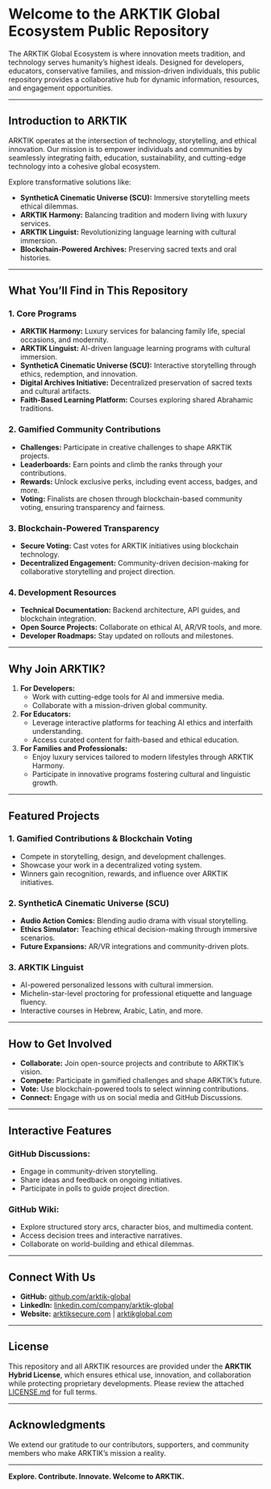 # **Welcome to the ARKTIK Global Ecosystem Public Repository**

The ARKTIK Global Ecosystem is where innovation meets tradition, and technology serves humanity’s highest ideals. Designed for developers, educators, conservative families, and mission-driven individuals, this public repository provides a collaborative hub for dynamic information, resources, and engagement opportunities.

---

## **Introduction to ARKTIK**

ARKTIK operates at the intersection of technology, storytelling, and ethical innovation. Our mission is to empower individuals and communities by seamlessly integrating faith, education, sustainability, and cutting-edge technology into a cohesive global ecosystem.

Explore transformative solutions like:
- **SyntheticA Cinematic Universe (SCU):** Immersive storytelling meets ethical dilemmas.
- **ARKTIK Harmony:** Balancing tradition and modern living with luxury services.
- **ARKTIK Linguist:** Revolutionizing language learning with cultural immersion.
- **Blockchain-Powered Archives:** Preserving sacred texts and oral histories.

---

## **What You’ll Find in This Repository**

### **1. Core Programs**
- **ARKTIK Harmony:** Luxury services for balancing family life, special occasions, and modernity.
- **ARKTIK Linguist:** AI-driven language learning programs with cultural immersion.
- **SyntheticA Cinematic Universe (SCU):** Interactive storytelling through ethics, redemption, and innovation.
- **Digital Archives Initiative:** Decentralized preservation of sacred texts and cultural artifacts.
- **Faith-Based Learning Platform:** Courses exploring shared Abrahamic traditions.

### **2. Gamified Community Contributions**
- **Challenges:** Participate in creative challenges to shape ARKTIK projects.
- **Leaderboards:** Earn points and climb the ranks through your contributions.
- **Rewards:** Unlock exclusive perks, including event access, badges, and more.
- **Voting:** Finalists are chosen through blockchain-based community voting, ensuring transparency and fairness.

### **3. Blockchain-Powered Transparency**
- **Secure Voting:** Cast votes for ARKTIK initiatives using blockchain technology.
- **Decentralized Engagement:** Community-driven decision-making for collaborative storytelling and project direction.

### **4. Development Resources**
- **Technical Documentation:** Backend architecture, API guides, and blockchain integration.
- **Open Source Projects:** Collaborate on ethical AI, AR/VR tools, and more.
- **Developer Roadmaps:** Stay updated on rollouts and milestones.

---

## **Why Join ARKTIK?**

1. **For Developers:**
   - Work with cutting-edge tools for AI and immersive media.
   - Collaborate with a mission-driven global community.
2. **For Educators:**
   - Leverage interactive platforms for teaching AI ethics and interfaith understanding.
   - Access curated content for faith-based and ethical education.
3. **For Families and Professionals:**
   - Enjoy luxury services tailored to modern lifestyles through ARKTIK Harmony.
   - Participate in innovative programs fostering cultural and linguistic growth.

---

## **Featured Projects**

### **1. Gamified Contributions & Blockchain Voting**
- Compete in storytelling, design, and development challenges.
- Showcase your work in a decentralized voting system.
- Winners gain recognition, rewards, and influence over ARKTIK initiatives.

### **2. SyntheticA Cinematic Universe (SCU)**
- **Audio Action Comics:** Blending audio drama with visual storytelling.
- **Ethics Simulator:** Teaching ethical decision-making through immersive scenarios.
- **Future Expansions:** AR/VR integrations and community-driven plots.

### **3. ARKTIK Linguist**
- AI-powered personalized lessons with cultural immersion.
- Michelin-star-level proctoring for professional etiquette and language fluency.
- Interactive courses in Hebrew, Arabic, Latin, and more.

---

## **How to Get Involved**

- **Collaborate:** Join open-source projects and contribute to ARKTIK’s vision.
- **Compete:** Participate in gamified challenges and shape ARKTIK’s future.
- **Vote:** Use blockchain-powered tools to select winning contributions.
- **Connect:** Engage with us on social media and GitHub Discussions.

---

## **Interactive Features**

### **GitHub Discussions:**
- Engage in community-driven storytelling.
- Share ideas and feedback on ongoing initiatives.
- Participate in polls to guide project direction.

### **GitHub Wiki:**
- Explore structured story arcs, character bios, and multimedia content.
- Access decision trees and interactive narratives.
- Collaborate on world-building and ethical dilemmas.

---

## **Connect With Us**

- **GitHub:** [github.com/arktik-global](https://github.com/arktik-global)
- **LinkedIn:** [linkedin.com/company/arktik-global](https://linkedin.com/company/arktik-global)
- **Website:** [arktiksecure.com](https://arktiksecure.com) | [arktikglobal.com](https://arktikglobal.com)

---

## **License**

This repository and all ARKTIK resources are provided under the **ARKTIK Hybrid License**, which ensures ethical use, innovation, and collaboration while protecting proprietary developments. Please review the attached [LICENSE.md](./LICENSE.md) for full terms.

---

## **Acknowledgments**

We extend our gratitude to our contributors, supporters, and community members who make ARKTIK’s mission a reality.

---

**Explore. Contribute. Innovate. Welcome to ARKTIK.**
